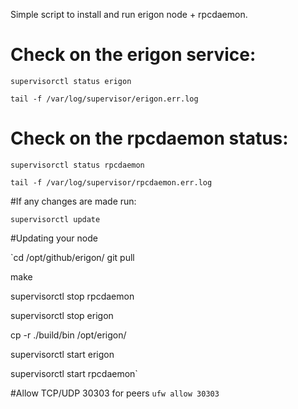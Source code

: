 Simple script to install and run erigon node + rpcdaemon.

# Check on the erigon service:
`supervisorctl status erigon`

`tail -f /var/log/supervisor/erigon.err.log`

# Check on the rpcdaemon status:
`supervisorctl status rpcdaemon `

`tail -f /var/log/supervisor/rpcdaemon.err.log`

#If any changes are made run:

`supervisorctl update`

#Updating your node

`cd /opt/github/erigon/
git pull

make

supervisorctl stop rpcdaemon

supervisorctl stop erigon

cp -r ./build/bin /opt/erigon/

supervisorctl start erigon

supervisorctl start rpcdaemon`


#Allow TCP/UDP 30303 for peers
`ufw allow 30303`



